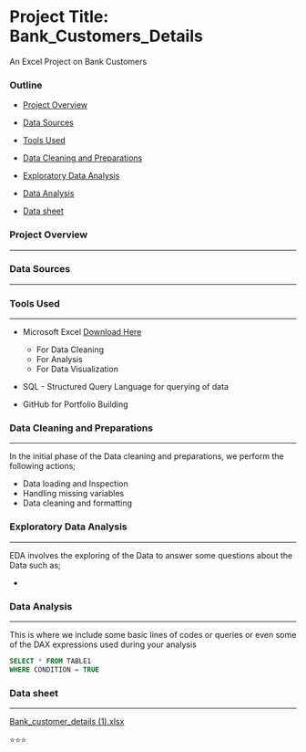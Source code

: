 # Project Title: Bank_Customers_Details
An Excel Project on Bank Customers

### Outline

- [Project Overview](#project-overview)
  
- [Data Sources](#data-sources)

- [Tools Used](#tools-used)

- [Data Cleaning and Preparations](#data-cleaning-and-preparations)
  
- [Exploratory Data Analysis](#exploratory-data-analysis)
  
- [Data Analysis](#data-analysis)
  
- [Data sheet](#data-sheet)

### Project Overview
---
### Data Sources
---
### Tools Used
---
- Microsoft Excel [Download Here](https://www.microsoft.com)
  
   -  For Data Cleaning
   -  For Analysis
   -  For Data Visualization
     
- SQL - Structured Query Language for querying of data
- GitHub for Portfolio Building

### Data Cleaning and Preparations
---
In the initial phase of the Data cleaning and preparations, we perform the following actions;

- Data loading and Inspection
- Handling missing variables
- Data cleaning and formatting

### Exploratory Data Analysis
---
EDA involves the exploring of the Data to answer some questions about the Data such as;

-

### Data Analysis
---
This is where we include some basic lines of codes or queries or even some of the DAX expressions used during your analysis

```SQL
SELECT * FROM TABLE1
WHERE CONDITION = TRUE
```

### Data sheet
---
[Bank_customer_details (1).xlsx](https://github.com/user-attachments/files/17381997/Bank_customer_details.1.xlsx)

⭐⭐⭐

